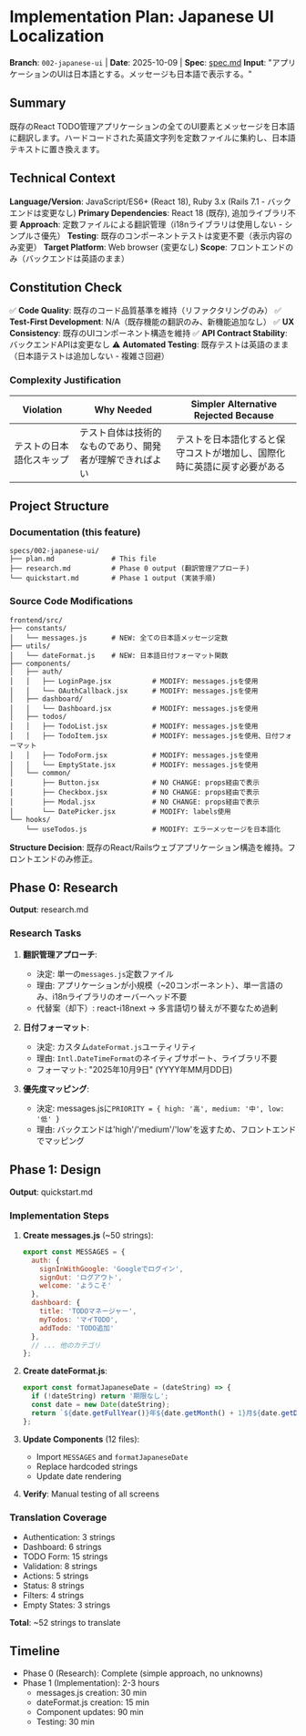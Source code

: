 # Implementation Plan: Japanese UI Localization

**Branch**: `002-japanese-ui` | **Date**: 2025-10-09 | **Spec**: [spec.md](./spec.md)
**Input**: "アプリケーションのUIは日本語とする。メッセージも日本語で表示する。"

## Summary

既存のReact TODO管理アプリケーションの全てのUI要素とメッセージを日本語に翻訳します。ハードコードされた英語文字列を定数ファイルに集約し、日本語テキストに置き換えます。

## Technical Context

**Language/Version**: JavaScript/ES6+ (React 18), Ruby 3.x (Rails 7.1 - バックエンドは変更なし)
**Primary Dependencies**: React 18 (既存), 追加ライブラリ不要
**Approach**: 定数ファイルによる翻訳管理（i18nライブラリは使用しない - シンプルさ優先）
**Testing**: 既存のコンポーネントテストは変更不要（表示内容のみ変更）
**Target Platform**: Web browser (変更なし)
**Scope**: フロントエンドのみ（バックエンドは英語のまま）

## Constitution Check

✅ **Code Quality**: 既存のコード品質基準を維持（リファクタリングのみ）
✅ **Test-First Development**: N/A（既存機能の翻訳のみ、新機能追加なし）
✅ **UX Consistency**: 既存のUIコンポーネント構造を維持
✅ **API Contract Stability**: バックエンドAPIは変更なし
⚠️ **Automated Testing**: 既存テストは英語のまま（日本語テストは追加しない - 複雑さ回避）

### Complexity Justification

| Violation | Why Needed | Simpler Alternative Rejected Because |
|-----------|------------|-------------------------------------|
| テストの日本語化スキップ | テスト自体は技術的なものであり、開発者が理解できればよい | テストを日本語化すると保守コストが増加し、国際化時に英語に戻す必要がある |

## Project Structure

### Documentation (this feature)

```
specs/002-japanese-ui/
├── plan.md              # This file
├── research.md          # Phase 0 output (翻訳管理アプローチ)
└── quickstart.md        # Phase 1 output (実装手順)
```

### Source Code Modifications

```
frontend/src/
├── constants/
│   └── messages.js      # NEW: 全ての日本語メッセージ定数
├── utils/
│   └── dateFormat.js    # NEW: 日本語日付フォーマット関数
├── components/
│   ├── auth/
│   │   ├── LoginPage.jsx          # MODIFY: messages.jsを使用
│   │   └── OAuthCallback.jsx      # MODIFY: messages.jsを使用
│   ├── dashboard/
│   │   └── Dashboard.jsx          # MODIFY: messages.jsを使用
│   ├── todos/
│   │   ├── TodoList.jsx           # MODIFY: messages.jsを使用
│   │   ├── TodoItem.jsx           # MODIFY: messages.jsを使用、日付フォーマット
│   │   ├── TodoForm.jsx           # MODIFY: messages.jsを使用
│   │   └── EmptyState.jsx         # MODIFY: messages.jsを使用
│   └── common/
│       ├── Button.jsx             # NO CHANGE: props経由で表示
│       ├── Checkbox.jsx           # NO CHANGE: props経由で表示
│       ├── Modal.jsx              # NO CHANGE: props経由で表示
│       └── DatePicker.jsx         # MODIFY: labels使用
└── hooks/
    └── useTodos.js                # MODIFY: エラーメッセージを日本語化
```

**Structure Decision**: 既存のReact/Railsウェブアプリケーション構造を維持。フロントエンドのみ修正。

## Phase 0: Research

**Output**: research.md

### Research Tasks

1. **翻訳管理アプローチ**:
   - 決定: 単一の`messages.js`定数ファイル
   - 理由: アプリケーションが小規模（~20コンポーネント）、単一言語のみ、i18nライブラリのオーバーヘッド不要
   - 代替案（却下）: react-i18next → 多言語切り替えが不要なため過剰

2. **日付フォーマット**:
   - 決定: カスタム`dateFormat.js`ユーティリティ
   - 理由: `Intl.DateTimeFormat`のネイティブサポート、ライブラリ不要
   - フォーマット: "2025年10月9日" (YYYY年MM月DD日)

3. **優先度マッピング**:
   - 決定: messages.jsに`PRIORITY = { high: '高', medium: '中', low: '低' }`
   - 理由: バックエンドは'high'/'medium'/'low'を返すため、フロントエンドでマッピング

## Phase 1: Design

**Output**: quickstart.md

### Implementation Steps

1. **Create messages.js** (~50 strings):
   ```javascript
   export const MESSAGES = {
     auth: {
       signInWithGoogle: 'Googleでログイン',
       signOut: 'ログアウト',
       welcome: 'ようこそ'
     },
     dashboard: {
       title: 'TODOマネージャー',
       myTodos: 'マイTODO',
       addTodo: 'TODO追加'
     },
     // ... 他のカテゴリ
   };
   ```

2. **Create dateFormat.js**:
   ```javascript
   export const formatJapaneseDate = (dateString) => {
     if (!dateString) return '期限なし';
     const date = new Date(dateString);
     return `${date.getFullYear()}年${date.getMonth() + 1}月${date.getDate()}日`;
   };
   ```

3. **Update Components** (12 files):
   - Import `MESSAGES` and `formatJapaneseDate`
   - Replace hardcoded strings
   - Update date rendering

4. **Verify**: Manual testing of all screens

### Translation Coverage

- Authentication: 3 strings
- Dashboard: 6 strings
- TODO Form: 15 strings
- Validation: 8 strings
- Actions: 5 strings
- Status: 8 strings
- Filters: 4 strings
- Empty States: 3 strings

**Total**: ~52 strings to translate

## Timeline

- Phase 0 (Research): Complete (simple approach, no unknowns)
- Phase 1 (Implementation): 2-3 hours
  - messages.js creation: 30 min
  - dateFormat.js creation: 15 min
  - Component updates: 90 min
  - Testing: 30 min
